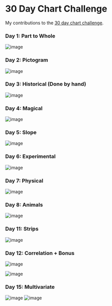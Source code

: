 30 Day Chart Challenge
================

My contributions to the [30 day chart
challenge](https://github.com/Z3tt/30DayChartChallenge_2021).

### Day 1: Part to Whole

![image](day01%20-%20part%20to%20whole/day01_part_to_whole.png)

### Day 2: Pictogram

![image](day02%20-%20pictogram/day02_pictogram.png)

### Day 3: Historical (Done by hand)

![image](day03%20-%20historical/day03_historical.jpg)

### Day 4: Magical

![image](day04%20-%20magical/day04_magical.png)

### Day 5: Slope

![image](day05%20-%20slope/day05_slope.png)

### Day 6: Experimental

![image](day06%20-%20experimental/day06_experiemental.jpg)

### Day 7: Physical

![image](day07%20-%20physical/day07_physical.png)

### Day 8: Animals

![image](day08%20-%20animal/day08_animal.png)

### Day 11: Strips

![image](day11%20-%20strips/day11_strips.png)

### Day 12: Correlation + Bonus

![image](day12%20-%20correlation/day12_correlation.png)

![image](day12%20-%20correlation/imtired.png)

### Day 15: Multivariate

![image](day15%20-%20multivariate/day15_multivariate.png)
![image](day15%20-%20multivariate/day15_multivariate_legend.png)
